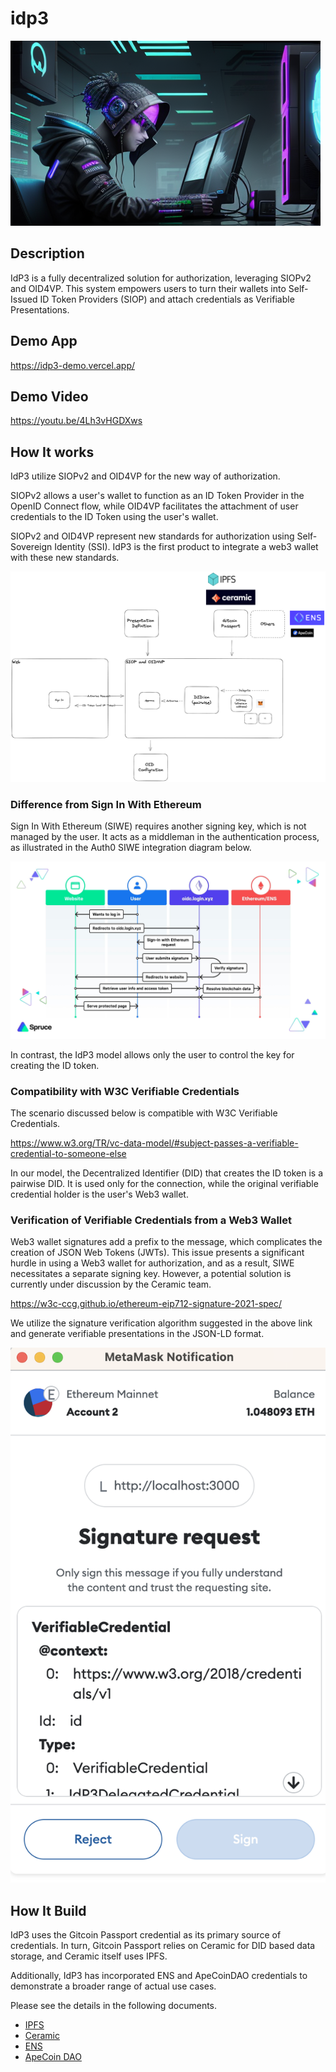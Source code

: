 # idp3

![key](./docs/img/key.png)

## Description

IdP3 is a fully decentralized solution for authorization, leveraging SIOPv2 and OID4VP. This system empowers users to turn their wallets into Self-Issued ID Token Providers (SIOP) and attach credentials as Verifiable Presentations.

## Demo App

https://idp3-demo.vercel.app/

## Demo Video

https://youtu.be/4Lh3vHGDXws

## How It works

IdP3 utilize SIOPv2 and OID4VP for the new way of authorization.

SIOPv2 allows a user's wallet to function as an ID Token Provider in the OpenID Connect flow, while OID4VP facilitates the attachment of user credentials to the ID Token using the user's wallet.

SIOPv2 and OID4VP represent new standards for authorization using Self-Sovereign Identity (SSI). IdP3 is the first product to integrate a web3 wallet with these new standards.

![overview](./docs/img/overview.png)

### Difference from Sign In With Ethereum

Sign In With Ethereum (SIWE) requires another signing key, which is not managed by the user. It acts as a middleman in the authentication process, as illustrated in the Auth0 SIWE integration diagram below.

![!siwe](./docs/img/siwe.png)

In contrast, the IdP3 model allows only the user to control the key for creating the ID token.

### Compatibility with W3C Verifiable Credentials

The scenario discussed below is compatible with W3C Verifiable Credentials.

https://www.w3.org/TR/vc-data-model/#subject-passes-a-verifiable-credential-to-someone-else

In our model, the Decentralized Identifier (DID) that creates the ID token is a pairwise DID. It is used only for the connection, while the original verifiable credential holder is the user's Web3 wallet.

### Verification of Verifiable Credentials from a Web3 Wallet

Web3 wallet signatures add a prefix to the message, which complicates the creation of JSON Web Tokens (JWTs). This issue presents a significant hurdle in using a Web3 wallet for authorization, and as a result, SIWE necessitates a separate signing key. However, a potential solution is currently under discussion by the Ceramic team.

https://w3c-ccg.github.io/ethereum-eip712-signature-2021-spec/

We utilize the signature verification algorithm suggested in the above link and generate verifiable presentations in the JSON-LD format.

![!create-delegate-vc](./docs/img/create-delegate-vc.png)

## How It Build

IdP3 uses the Gitcoin Passport credential as its primary source of credentials. In turn, Gitcoin Passport relies on Ceramic for DID based data storage, and Ceramic itself uses IPFS.

Additionally, IdP3 has incorporated ENS and ApeCoinDAO credentials to demonstrate a broader range of actual use cases.

Please see the details in the following documents.

- [IPFS](./docs/ipfs.md)
- [Ceramic](./docs/ceramic.md)
- [ENS](./docs/ens.md)
- [ApeCoin DAO](./docs/apecoin.md)
